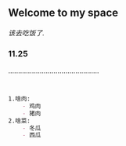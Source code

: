 ## Welcome to my space

_该去吃饭了._

### 11.25

..............................................

```markdown


1.啥肉:
    - 鸡肉  
    - 猪肉
2.啥菜:
    - 冬瓜  
    - 西瓜  

```


